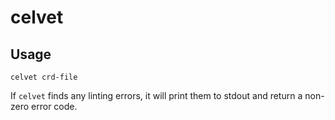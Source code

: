 celvet
======

Usage
-----

```
celvet crd-file
```

If `celvet` finds any linting errors, it will print them to stdout and return
a non-zero error code.  